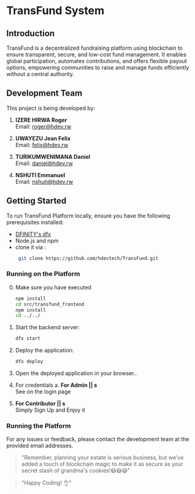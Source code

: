 # TransFund System

## Introduction

TransFund is a decentralized fundraising platform using blockchain to ensure transparent, secure, and low-cost fund management. It enables global participation, automates contributions, and offers flexible payout options, empowering communities to raise and manage funds efficiently without a central authority. 


## Development Team

This project is being developed by:

1. **IZERE HIRWA Roger**  
   Email: roger@hdev.rw

2. **UWAYEZU Jean Felix**  
   Email: felix@hdev.rw

3. **TURIKUMWENIMANA Daniel**  
   Email: daniel@hdev.rw

4. **NSHUTI Emmanuel**  
   Email: nshuti@hdev.rw

## Getting Started

To run TransFund Platform locally, ensure you have the following prerequisites installed:

- [DFINITY's dfx](https://sdk.dfinity.org/docs/quickstart/local-quickstart.html)
- Node.js and npm
- clone it via :
   ```bash
    git clone https://github.com/hdevtech/TransFund.git

### Running on the Platform
0. Make sure you have executed 
   ```bash
   npm install
   cd src/transfund_frontend
   npm install
   cd ../../


1. Start the backend server:
   ```bash
   dfx start
2. Deploy the application:
   ```bash
   dfx deploy
3. Open the deployed application in your browser..
4. For credentials
a. **For Admin || s**  
   See on the login page

2. **For Contributor || s**  
    Simply Sign Up and Enjoy it
### Running the Platform

For any issues or feedback, please contact the development team at the provided email addresses.

> "Remember, planning your estate is serious business, but we've added a touch of blockchain magic to make it as secure as your secret stash of grandma's cookies!😷😷😷"

> "Happy Coding! 👌"


